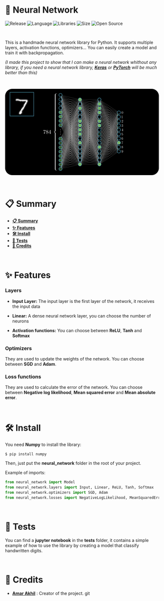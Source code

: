 # 🤖 Neural Network

![Release](https://img.shields.io/badge/Release-v1.0-blueviolet)
![Language](https://img.shields.io/badge/Language-Python-0052cf)
![Libraries](https://img.shields.io/badge/Libraries-Numpy-00cf2c)
![Size](https://img.shields.io/badge/Size-16Mo-f12222)
![Open Source](https://badges.frapsoft.com/os/v2/open-source.svg?v=103)

<br/>

This is a handmade neural network library for Python. It supports multiple layers, activation functions, optimizers... You can easily create a model and train it with backpropagation.

*(I made this project to show that I can make a neural network whithout any library, if you need a neural network library, [**Keras**](https://keras.io/) or [**PyTorch**](https://pytorch.org/) will be much better than this)*

<br/>

<p align="center">
	<img src="./resources/misc/Thumbnail.png" width="700">
</p>

<br/>

# 📋 Summary

* **[📋 Summary](#-summary)**
* **[✨ Features](#-features)**
* **[🛠️ Install](#%EF%B8%8F-install)**
* **[🧪 Tests](#-tests)**
* **[🙏 Credits](#-credits)**

<br/>

# ✨ Features

### Layers

* **Input Layer:** The input layer is the first layer of the network, it receives the input data

* **Linear:** A dense neural network layer, you can choose the number of neurons

* **Activation functions:** You can choose between **ReLU**, **Tanh** and **Softmax**

### Optimizers

They are used to update the weights of the network. You can choose between **SGD** and **Adam**.

### Loss functions

They are used to calculate the error of the network. You can choose between **Negative log likelihood**, **Mean squared error** and **Mean absolute error**.

<br/>

# 🛠️ Install

You need **Numpy** to install the library:
```shell
$ pip install numpy
```

Then, just put the **neural_network** folder in the root of your project.

Example of imports:
```python
from neural_network import Model
from neural_network.layers import Input, Linear, ReLU, Tanh, Softmax
from neural_network.optimizers import SGD, Adam
from neural_network.losses import NegativeLogLikelihood, MeanSquaredError, MeanAbsoluteError
```

<br/>

# 🧪 Tests

You can find a **jupyter notebook** in the **tests** folder, it contains a simple example of how to use the library by creating a model that classify handwritten digits.

<br/>

# 🙏 Credits

* [**Amar Akhil**](https://github.com/akhil531) : Creator of the project.
git 